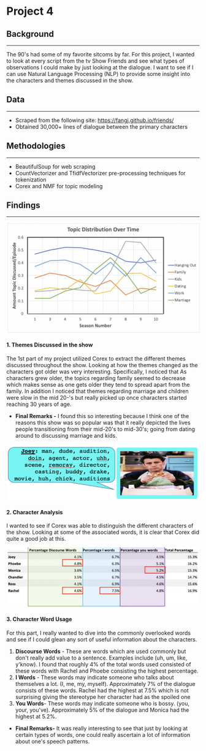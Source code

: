 # Project 4

## Background
---  
The 90's had some of my favorite sitcoms by far.  For this project, I wanted to look at every script from the tv Show Friends and see what types of observations I could make by just looking at the dialogue.  I want to see if I can use Natural Language Processing (NLP) to provide some insight into the characters and themes discussed in the show.    

## Data
---
- Scraped from the following site: https://fangj.github.io/friends/
- Obtained 30,000+ lines of dialogue between the primary characters

## Methodologies

---
- BeautifulSoup for web scraping
- CountVectorizer and TfidfVectorizer pre-processing techniques for tokenization
- Corex and NMF for topic modeling


## Findings
---

![Friends Themes](/Images/Themes.png)
#### 1. Themes Discussed in the show
The 1st part of my project utilized Corex to extract the different themes discussed throughout the show. Looking at how the themes changed as the characters got older was very interesting.  Specifically, I noticed that As characters grew older, the topics regarding family seemed to decrease which makes sense as one gets older they tend to spread apart from the family.  In addition I noticed that themes regarding marriage and children were slow in the mid 20-'s but really picked up once characters started reaching 30 years of age.  

- **Final Remarks -** I found this so interesting because I think one of the reasons this show was so popular was that it really depicted the lives people transitioning from their mid-20's to mid-30's; going from dating around to discussing marriage and kids. 

![Friends characters](/Images/Joey-words.png)
#### 2. Character Analysis
I wanted to see if Corex was able to distinguish the different characters of the show.  Looking at some of the associated words, it is clear that Corex did quite a good job at this. 

![Friends word types](/Images/Word_Types.png)
#### 3. Character Word Usage
For this part, I really wanted to dive into the commonly overlooked words and see if I could glean any sort of useful information about the characters.  
1. **Discourse Words** - These are words which are used commonly but don't really add value to a sentence.  Examples include (uh, um, like, y'know).  I found that roughly 4% of the total words used consisted of these words with Rachel and Phoebe consisting the highest percentage. 
2. **I Words** - These words may indicate someone who talks about themselves a lot. (I, me, my, myself). Approximately 7% of the dialogue consists of these words.  Rachel had the highest at 7.5% which is not surprising giving the stereotype her character had as the spoiled one
3. **You Words**-  These words may indicate someone who is bossy.  (you, your, you've).  Approximately 5% of the dialogue and Monica had the highest at 5.2%.  
- **Final Remarks-** It was really interesting to see that just by looking at certain types of words, one could really ascertain a lot of information about one's speech patterns.  
